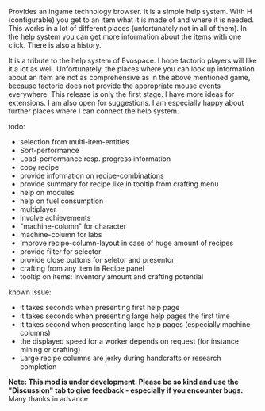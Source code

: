 Provides an ingame technology browser.
It is a simple help system. With H (configurable) you get to an item what it is made of and where it is needed. This works in a lot of different places (unfortunately not in all of them). In the help system you can get more information about the items with one click. 
There is also a history.

It is a tribute to the help system of Evospace. I hope factorio players will like it a lot as well.
Unfortunately, the places where you can look up information about an item are not as comprehensive as in the above mentioned game, because factorio does not provide the appropriate mouse events everywhere. 
This release is only the first stage. I have more ideas for extensions. I am also open for suggestions. I am especially happy about further places where I can connect the help system.

todo:
- selection from multi-item-entities
- Sort-performance
- Load-performance resp. progress information
- copy recipe 
- provide information on recipe-combinations
- provide summary for recipe like in tooltip from crafting menu
- help on modules
- help on fuel consumption
- multiplayer
- involve achievements
- "machine-column" for character
- machine-column for labs
- Improve recipe-column-layout in case of huge amount of recipes
- provide filter for selector
- provide close buttons for seletor and presentor
- crafting from any item in Recipe panel
- tooltip on items: inventory amount and crafting potential

known issue: 
- it takes seconds when presenting first help page
- it takes seconds when presenting large help pages the first time
- it takes second when presenting large help pages (especially machine-columns)
- the displayed speed for a worker depends on request (for instance mining or crafting)
- Large recipe columns are jerky during handcrafts or research completion 

**Note: This mod is under development. Please be so kind and use the "Discussion" tab to give feedback - especially if you encounter bugs.** Many thanks in advance
